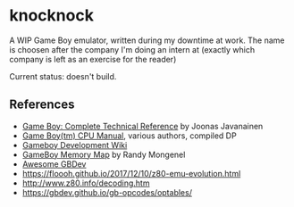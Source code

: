 # knocknock

A WIP Game Boy emulator, written during my downtime at work. The name is choosen
after the company I'm doing an intern at (exactly which company is left as an
exercise for the reader)

Current status: doesn't build.

## References
* [Game Boy: Complete Technical Reference](https://gekkio.fi/files/gb-docs/gbctr.pdf) by Joonas Javanainen
* [Game Boy(tm) CPU Manual](http://marc.rawer.de/Gameboy/Docs/GBCPUman.pdf), various authors, compiled DP
* [Gameboy Development Wiki](http://gbdev.gg8.se/wiki/articles/Main_Page)
* [GameBoy Memory Map](http://gameboy.mongenel.com/dmg/asmmemmap.html) by Randy Mongenel
* [Awesome GBDev](https://github.com/gbdev/awesome-gbdev)
* https://floooh.github.io/2017/12/10/z80-emu-evolution.html
* http://www.z80.info/decoding.htm
* https://gbdev.github.io/gb-opcodes/optables/
